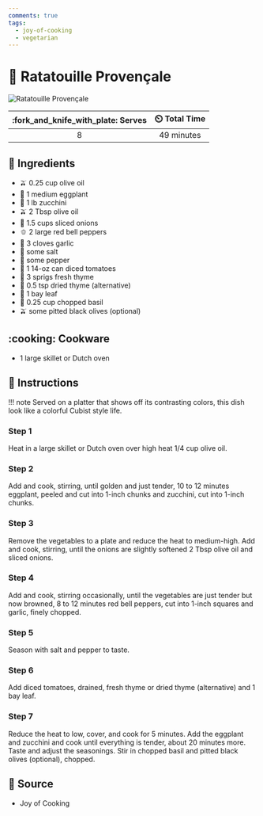 ```yaml
---
comments: true
tags:
  - joy-of-cooking
  - vegetarian 
---
```

# :eggplant: Ratatouille Provençale

![Ratatouille Provençale](../assets/images/ratatouille-provençale.jpg)

| :fork_and_knife_with_plate: Serves | :timer_clock: Total Time |
|:----------------------------------:|:-----------------------: |
| 8 | 49 minutes |

## :salt: Ingredients

- :olive: 0.25 cup olive oil
- :eggplant: 1 medium eggplant
- :cucumber: 1 lb zucchini
- :olive: 2 Tbsp olive oil
- :onion: 1.5 cups sliced onions
- :bell_pepper: 2 large red bell peppers
- :garlic: 3 cloves garlic
- :salt: some salt
- :salt: some pepper
- :tomato: 1 14-oz can diced tomatoes
- :herb: 3 sprigs fresh thyme
- :herb: 0.5 tsp dried thyme (alternative)
- :fallen_leaf: 1 bay leaf
- :herb: 0.25 cup chopped basil
- :olive: some pitted black olives (optional)

## :cooking: Cookware

- 1 large skillet or Dutch oven

## :pencil: Instructions

!!! note
    Served on a platter that shows off its contrasting colors, this dish look like a colorful Cubist style life.

### Step 1

Heat in a large skillet or Dutch oven over high heat 1/4 cup olive oil.

### Step 2

Add and cook, stirring, until golden and just tender, 10 to 12 minutes eggplant, peeled and cut into 1-inch chunks and
zucchini, cut into 1-inch chunks.

### Step 3

Remove the vegetables to a plate and reduce the heat to medium-high. Add and cook, stirring, until the onions are
slightly softened 2 Tbsp olive oil and sliced onions.

### Step 4

Add and cook, stirring occasionally, until the vegetables are just tender but now browned, 8 to 12 minutes red bell
peppers, cut into 1-inch squares and garlic, finely chopped.

### Step 5

Season with salt and pepper to taste.

### Step 6

Add diced tomatoes, drained, fresh thyme or dried thyme (alternative) and 1 bay leaf.

### Step 7

Reduce the heat to low, cover, and cook for 5 minutes. Add the eggplant and zucchini and cook until everything is
tender, about 20 minutes more. Taste and adjust the seasonings. Stir in chopped basil and pitted black olives
(optional), chopped.

## :link: Source

- Joy of Cooking
